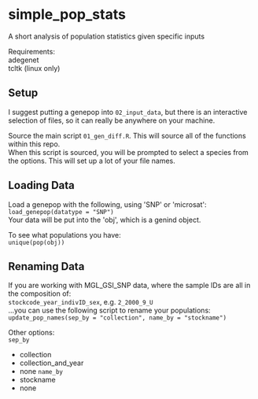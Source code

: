 # simple_pop_stats
A short analysis of population statistics given specific inputs

Requirements:     
adegenet     
tcltk (linux only)     



## Setup ##
I suggest putting a genepop into `02_input_data`, but there is an interactive selection of files, so it can really be anywhere on your machine.     

Source the main script `01_gen_diff.R`. This will source all of the functions within this repo.    
When this script is sourced, you will be prompted to select a species from the options. This will set up a lot of your file names.         


## Loading Data ##
Load a genepop with the following, using 'SNP' or 'microsat':    
`load_genepop(datatype = "SNP")`     
Your data will be put into the 'obj', which is a genind object.    

To see what populations you have:     
`unique(pop(obj))`      


## Renaming Data ##
If you are working with MGL_GSI_SNP data, where the sample IDs are all in the composition of:    
`stockcode_year_indivID_sex`, e.g. `2_2000_9_U`      
...you can use the following script to rename your populations:    
`update_pop_names(sep_by = "collection", name_by = "stockname")`    

Other options:     
`sep_by`    
* collection
* collection_and_year
* none
`name_by`     
* stockname
* none



